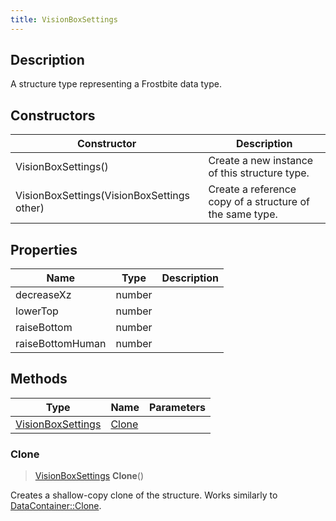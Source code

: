 ```yaml
---
title: VisionBoxSettings
---
```

## Description

A structure type representing a Frostbite data type.

## Constructors

| Constructor                                | Description                                              |
| ------------------------------------------ | -------------------------------------------------------- |
| VisionBoxSettings()                        | Create a new instance of this structure type.            |
| VisionBoxSettings(VisionBoxSettings other) | Create a reference copy of a structure of the same type. |

## Properties

| Name             | Type   | Description |
| ---------------- | ------ | ----------- |
| decreaseXz       | number |             |
| lowerTop         | number |             |
| raiseBottom      | number |             |
| raiseBottomHuman | number |             |

## Methods

| Type                                   | Name            | Parameters |
| -------------------------------------- | --------------- | ---------- |
| [VisionBoxSettings](VisionBoxSettings) | [Clone](#clone) |            |

### Clone

> [VisionBoxSettings](VisionBoxSettings) **Clone**()

Creates a shallow-copy clone of the structure. Works similarly to [DataContainer::Clone](/vext/ref/shared/class/datacontainer#clone).
